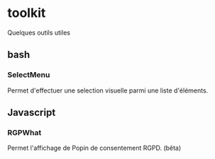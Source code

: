 # toolkit
Quelques outils utiles

## bash

### SelectMenu

Permet d'effectuer une selection visuelle parmi une liste d'éléments.

## Javascript

### RGPWhat

Permet l'affichage de Popin de consentement RGPD. (bêta)
